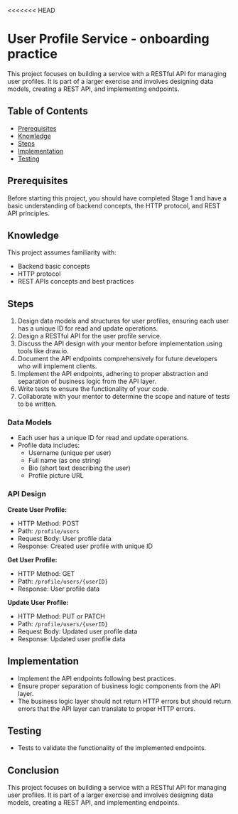 <<<<<<< HEAD
# User Profile Service - onboarding practice

This project focuses on building a service with a RESTful API for managing user profiles. It is part of a larger exercise and involves designing data models, creating a REST API, and implementing endpoints.

## Table of Contents

- [Prerequisites](#prerequisites)
- [Knowledge](#knowledge)
- [Steps](#steps)
- [Implementation](#implementation)
- [Testing](#testing)

## Prerequisites

Before starting this project, you should have completed Stage 1 and have a basic understanding of backend concepts, the HTTP protocol, and REST API principles.

## Knowledge

This project assumes familiarity with:

- Backend basic concepts
- HTTP protocol
- REST APIs concepts and best practices

## Steps

1. Design data models and structures for user profiles, ensuring each user has a unique ID for read and update operations.
2. Design a RESTful API for the user profile service.
3. Discuss the API design with your mentor before implementation using tools like draw.io.
4. Document the API endpoints comprehensively for future developers who will implement clients.
5. Implement the API endpoints, adhering to proper abstraction and separation of business logic from the API layer.
6. Write tests to ensure the functionality of your code.
7. Collaborate with your mentor to determine the scope and nature of tests to be written.

### Data Models

- Each user has a unique ID for read and update operations.
- Profile data includes:
  - Username (unique per user)
  - Full name (as one string)
  - Bio (short text describing the user)
  - Profile picture URL

### API Design

**Create User Profile:**
- HTTP Method: POST
- Path: `/profile/users`
- Request Body: User profile data
- Response: Created user profile with unique ID

**Get User Profile:**
- HTTP Method: GET
- Path: `/profile/users/{userID}`
- Response: User profile data

**Update User Profile:**
- HTTP Method: PUT or PATCH
- Path: `/profile/users/{userID}`
- Request Body: Updated user profile data
- Response: Updated user profile data

## Implementation

- Implement the API endpoints following best practices.
- Ensure proper separation of business logic components from the API layer.
- The business logic layer should not return HTTP errors but should return errors that the API layer can translate to proper HTTP errors.

## Testing

- Tests to validate the functionality of the implemented endpoints.

## Conclusion
This project focuses on building a service with a RESTful API for managing user profiles. It is part of a larger exercise and involves designing data models, creating a REST API, and implementing endpoints.


